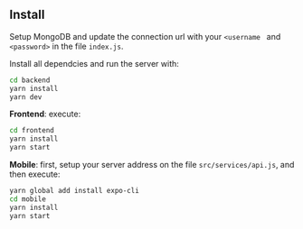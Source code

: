 ## Install
Setup MongoDB and update the connection url with your `<username ` and `<password>` in the file `index.js`.  

Install all dependcies and run the server with:
```bash
cd backend
yarn install
yarn dev
```
**Frontend**: execute:
```bash
cd frontend
yarn install
yarn start
```
**Mobile**: first, setup your server address on the file `src/services/api.js`, and then execute:
```bash
yarn global add install expo-cli
cd mobile
yarn install
yarn start
```